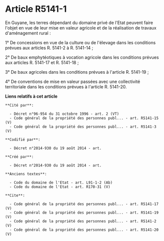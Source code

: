 # Article R5141-1

En Guyane, les terres dépendant du domaine privé de l'Etat peuvent faire l'objet en vue de leur mise en valeur agricole et de
la réalisation de travaux d'aménagement rural : 

1° De concessions en vue de la culture ou de l'élevage dans les conditions prévues aux articles R. 5141-2 à R. 5141-14 ; 

2° De baux emphytéotiques à vocation agricole dans les conditions prévues aux articles R. 5141-17 et R. 5141-18 ; 

3° De baux agricoles dans les conditions prévues à l'article R. 5141-19 ; 

4° De conventions de mise en valeur passées avec une collectivité territoriale dans les conditions prévues à l'article R.
5141-20.

**Liens relatifs à cet article**

	**Cité par**:

	  - Décret n°96-954 du 31 octobre 1996 - art. 2 (VT)
	  - Code général de la propriété des personnes publ... - art. R5141-15 (V)
	  - Code général de la propriété des personnes publ... - art. R5141-3 (V)

	**Codifié par**:

	  - Décret n°2014-930 du 19 août 2014 - art.

	**Créé par**:

	  - Décret n°2014-930 du 19 août 2014 - art.

	**Anciens textes**:

	  - Code du domaine de l'Etat - art. L91-1-2 (Ab)
	  - Code du domaine de l'Etat - art. R170-31 (V)

	**Cite**:

	  - Code général de la propriété des personnes publ... - art. R5141-17 (V)
	  - Code général de la propriété des personnes publ... - art. R5141-19 (V)
	  - Code général de la propriété des personnes publ... - art. R5141-2 (V)
	  - Code général de la propriété des personnes publ... - art. R5141-20 (V)
